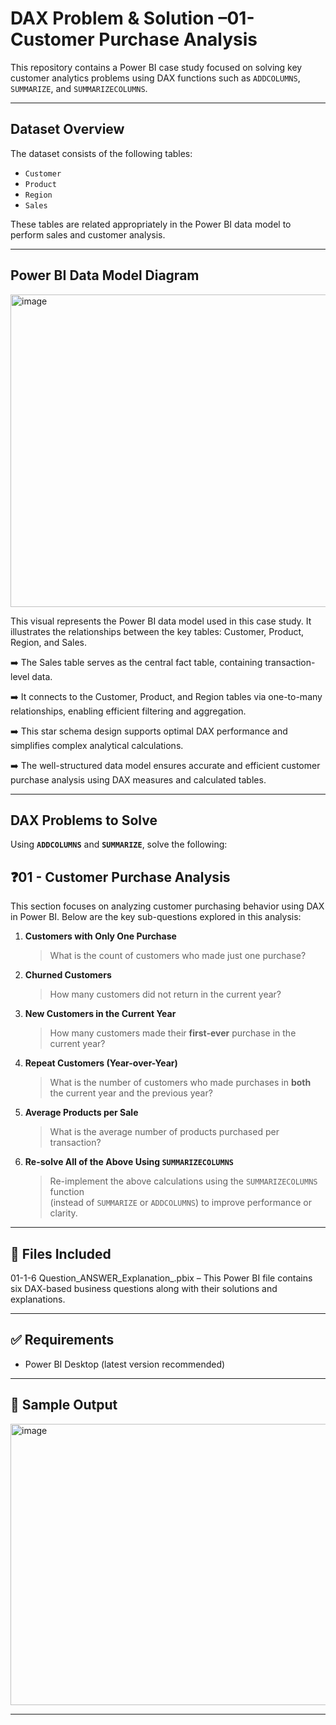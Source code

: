 
# DAX Problem & Solution –01- Customer Purchase Analysis

This repository contains a Power BI case study focused on solving key customer analytics problems using DAX functions such as `ADDCOLUMNS`, `SUMMARIZE`, and `SUMMARIZECOLUMNS`.




---

##  Dataset Overview

The dataset consists of the following tables:

- `Customer`  
- `Product`  
- `Region`  
- `Sales`  

These tables are related appropriately in the Power BI data model to perform sales and customer analysis.

---
## Power BI Data Model Diagram
<img width="600" height="500" alt="image" src="https://github.com/user-attachments/assets/42c34238-a33a-4263-b420-246adbd50b2d" />


This visual represents the Power BI data model used in this case study. It illustrates the relationships between the key tables: Customer, Product, Region, and Sales.

➡️ The Sales table serves as the central fact table, containing transaction-level data.

➡️ It connects to the Customer, Product, and Region tables via one-to-many relationships, enabling efficient filtering and aggregation.

➡️ This star schema design supports optimal DAX performance and simplifies complex analytical calculations.

➡️ The well-structured data model ensures accurate and efficient customer purchase analysis using DAX measures and calculated tables.

---
##  DAX Problems to Solve

Using **`ADDCOLUMNS`** and **`SUMMARIZE`**, solve the following:

## ❓01 - Customer Purchase Analysis

This section focuses on analyzing customer purchasing behavior using DAX in Power BI. Below are the key sub-questions explored in this analysis:

1. **Customers with Only One Purchase**  
   > What is the count of customers who made just one purchase?

2. **Churned Customers**  
   > How many customers did not return in the current year?

3. **New Customers in the Current Year**  
   > How many customers made their **first-ever** purchase in the current year?

4. **Repeat Customers (Year-over-Year)**  
   > What is the number of customers who made purchases in **both** the current year and the previous year?

5. **Average Products per Sale**  
   > What is the average number of products purchased per transaction?

6. **Re-solve All of the Above Using `SUMMARIZECOLUMNS`**  
   > Re-implement the above calculations using the `SUMMARIZECOLUMNS` function  
   > (instead of `SUMMARIZE` or `ADDCOLUMNS`) to improve performance or clarity.




---



## 📁 Files Included

01-1-6 Question_ANSWER_Explanation_.pbix – This Power BI file contains six DAX-based business questions along with their solutions and explanations. 



---


## ✅ Requirements

- Power BI Desktop (latest version recommended)

---

## 📸 Sample Output

<img width="800" height="450" alt="image" src="https://github.com/user-attachments/assets/83dd82b3-a9f3-4c33-9467-8ee5dd2a8f24" />


---
